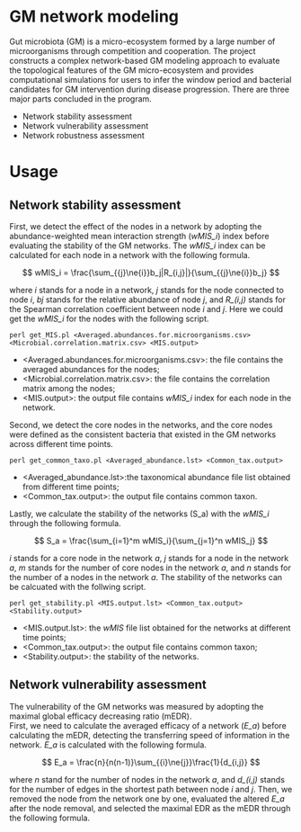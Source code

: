 # GM network modeling
Gut microbiota (GM) is a micro-ecosystem formed by a large number of microorganisms through competition and cooperation. The project constructs a complex network-based GM modeling approach to evaluate the topological features of the GM micro-ecosystem and provides computational simulations for users to infer the window period and bacterial candidates for GM intervention during disease progression. There are three major parts concluded in the program.<br>
* Network stability assessment<br>
* Network vulnerability assessment<br>
* Network robustness assessment<br>
# Usage
## Network stability assessment  
First, we detect the effect of the nodes in a network by adopting the abundance-weighted mean interaction strength (*wMIS_i*) index before evaluating the stability of the GM networks. The *wMIS_i* index can be calculated for each node in a network with the following formula.<br>

$$ wMIS_i = \frac{\sum_{{j}\ne{i}}b_j|R_{i,j}|}{\sum_{{j}\ne{i}}b_j} $$

where *i* stands for a node in a network, *j* stands for the node connected to node *i*, *bj* stands for the relative abundance of node *j*, and *R_(i,j)* stands for the Spearman correlation coefficient between node *i* and *j*. Here we could get the *wMIS_i* for the nodes with the following script.<br>

```
perl get_MIS.pl <Averaged.abundances.for.microorganisms.csv> <Microbial.correlation.matrix.csv> <MIS.output>
```

* <Averaged.abundances.for.microorganisms.csv>: the file contains the averaged abundances for the nodes;<br>
* <Microbial.correlation.matrix.csv>: the file contains the correlation matrix among the nodes;<br>
* <MIS.output>: the output file contains  *wMIS_i* index for each node in the network.<br>

Second, we detect the core nodes in the networks, and the core nodes were defined as the consistent bacteria that existed in the GM networks across different time points.<br>

```
perl get_common_taxo.pl <Averaged_abundance.lst> <Common_tax.output>
```
* <Averaged_abundance.lst>:the taxonomical abundance file list obtained from different time points;<br>
* <Common_tax.output>: the output file contains common taxon.<br>

Lastly, we calculate the stability of the networks (S_a) with the *wMIS_i* through the following formula.

$$ S_a = \frac{\sum_{i=1}^m wMIS_i}{\sum_{j=1}^n wMIS_j} $$

*i* stands for a core node in the network *a*, *j* stands for a node in the network *a*, *m* stands for the number of core nodes in the network *a*, and *n* stands for the number of a nodes in the network *a*. The stability of the networks can be calcuated with the follwing script.<br>

```
perl get_stability.pl <MIS.output.lst> <Common_tax.output> <Stability.output>
```
* <MIS.output.lst>: the *wMIS* file list obtained for the networks at different time points;<br>
* <Common_tax.output>: the output file contains common taxon;<br>
* <Stability.output>: the stability of the networks.<br>

## Network vulnerability assessment
The vulnerability of the GM networks was measured by adopting the maximal global efficacy decreasing ratio (mEDR). <br>
First, we need to calculate the averaged efficacy of a network (*E_a*) before calculating the mEDR, detecting the transferring speed of information in the network. *E_a* is calculated with the following formula.<br>

$$ E_a = \frac{n}{n(n-1)}\sum_{{i}\ne{j}}\frac{1}{d_{i,j}} $$

where *n* stand for the number of nodes in the network *a*, and *d_(i,j)* stands for the number of edges in the shortest path between node *i* and *j*. Then, we removed the node from the network one by one, evaluated the altered *E_a* after the node removal, and selected the maximal EDR as the mEDR through the following formula.

